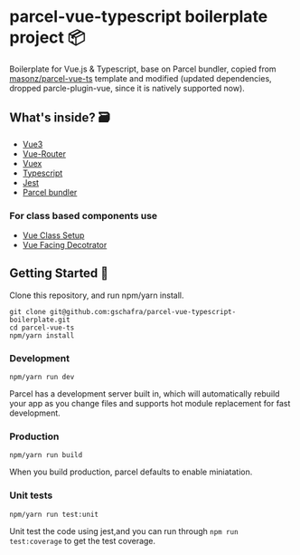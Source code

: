 # parcel-vue-typescript boilerplate project 📦
Boilerplate for Vue.js & Typescript, base on Parcel bundler, copied from [masonz/parcel-vue-ts](https://github.com/masonz/parcel-vue-ts) template and modified (updated dependencies, dropped parcle-plugin-vue, since it is natively supported now).

## What's inside? 🗃
* [Vue3](https://github.com/vuejs/vue)
* [Vue-Router](https://github.com/vuejs/vue-router)
* [Vuex](https://github.com/vuejs/vuex)
* [Typescript](https://github.com/Microsoft/TypeScript)
* [Jest](https://github.com/facebook/jest)
* [Parcel bundler](https://github.com/parcel-bundler/parcel)

### For class based components use
* [Vue Class Setup](https://github.com/fmfe/vue-class-setup)
* [Vue Facing Decotrator](https://github.com/facing-dev/vue-facing-decorator)

## Getting Started 🚀
Clone this repository, and run npm/yarn install.
```
git clone git@github.com:gschafra/parcel-vue-typescript-boilerplate.git
cd parcel-vue-ts
npm/yarn install
```

### Development
```
npm/yarn run dev
```
Parcel has a development server built in, which will automatically rebuild your app as you change files and supports hot module replacement for fast development.

### Production
```
npm/yarn run build
```
When you build production, parcel defaults to enable miniatation.

### Unit tests
```
npm/yarn run test:unit
```
Unit test the code using jest,and you can run through ` npm run test:coverage ` to get the test coverage.


